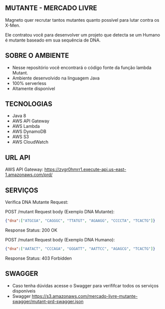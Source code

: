 ## MUTANTE - MERCADO LIVRE

Magneto quer recrutar tantos mutantes quanto possível para lutar contra os X-Men.

Ele contratou você para desenvolver um projeto que detecta se um
Humano é mutante baseado em sua sequência de DNA.

## SOBRE O AMBIENTE

- Nesse repositório você encontrará o código fonte da função lambda Mutant.
- Ambiente desenvolvido na linguagem Java
- 100% serverless
- Altamente disponível

## TECNOLOGIAS
- Java 8
- AWS API Gateway
- AWS Lambda
- AWS DynamoDB
- AWS S3
- AWS CloudWatch 

## URL API 

AWS API Gateway: https://zvgr0hmrr1.execute-api.us-east-1.amazonaws.com/prd/

## SERVIÇOS
Verifica DNA Mutante
Request:

POST /mutant
Request body (Exemplo DNA Mutante):
  ```json
  {"dna":["ATGCGA", "CAGGGC", "TTATGT", "AGAAGG", "CCCCTA", "TCACTG"]}
```
Response Status:
  200 OK

POST /mutant
Request body (Exemplo DNA Humano):
  ```json
  {"dna":["AATACT", "CCCAGA", "GGGATT", "AATTCC", "AGAGCG", "TCACTG"]}
```
Response Status:
  403 Forbidden

## SWAGGER

- Caso tenha dúvidas acesse o Swagger para verififcar todos os serviços disponíveis
- Swagger https://s3.amazonaws.com/mercado-livre-mutante-swagger/mutant-prd-swagger.json




